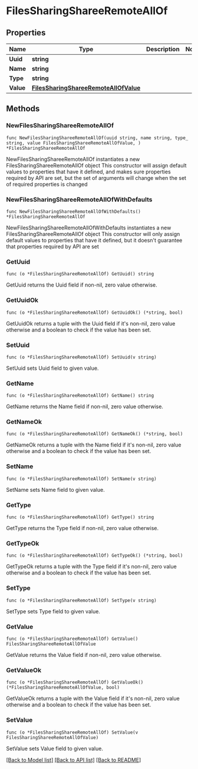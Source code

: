 # FilesSharingShareeRemoteAllOf

## Properties

Name | Type | Description | Notes
------------ | ------------- | ------------- | -------------
**Uuid** | **string** |  | 
**Name** | **string** |  | 
**Type** | **string** |  | 
**Value** | [**FilesSharingShareeRemoteAllOfValue**](FilesSharingShareeRemoteAllOfValue.md) |  | 

## Methods

### NewFilesSharingShareeRemoteAllOf

`func NewFilesSharingShareeRemoteAllOf(uuid string, name string, type_ string, value FilesSharingShareeRemoteAllOfValue, ) *FilesSharingShareeRemoteAllOf`

NewFilesSharingShareeRemoteAllOf instantiates a new FilesSharingShareeRemoteAllOf object
This constructor will assign default values to properties that have it defined,
and makes sure properties required by API are set, but the set of arguments
will change when the set of required properties is changed

### NewFilesSharingShareeRemoteAllOfWithDefaults

`func NewFilesSharingShareeRemoteAllOfWithDefaults() *FilesSharingShareeRemoteAllOf`

NewFilesSharingShareeRemoteAllOfWithDefaults instantiates a new FilesSharingShareeRemoteAllOf object
This constructor will only assign default values to properties that have it defined,
but it doesn't guarantee that properties required by API are set

### GetUuid

`func (o *FilesSharingShareeRemoteAllOf) GetUuid() string`

GetUuid returns the Uuid field if non-nil, zero value otherwise.

### GetUuidOk

`func (o *FilesSharingShareeRemoteAllOf) GetUuidOk() (*string, bool)`

GetUuidOk returns a tuple with the Uuid field if it's non-nil, zero value otherwise
and a boolean to check if the value has been set.

### SetUuid

`func (o *FilesSharingShareeRemoteAllOf) SetUuid(v string)`

SetUuid sets Uuid field to given value.


### GetName

`func (o *FilesSharingShareeRemoteAllOf) GetName() string`

GetName returns the Name field if non-nil, zero value otherwise.

### GetNameOk

`func (o *FilesSharingShareeRemoteAllOf) GetNameOk() (*string, bool)`

GetNameOk returns a tuple with the Name field if it's non-nil, zero value otherwise
and a boolean to check if the value has been set.

### SetName

`func (o *FilesSharingShareeRemoteAllOf) SetName(v string)`

SetName sets Name field to given value.


### GetType

`func (o *FilesSharingShareeRemoteAllOf) GetType() string`

GetType returns the Type field if non-nil, zero value otherwise.

### GetTypeOk

`func (o *FilesSharingShareeRemoteAllOf) GetTypeOk() (*string, bool)`

GetTypeOk returns a tuple with the Type field if it's non-nil, zero value otherwise
and a boolean to check if the value has been set.

### SetType

`func (o *FilesSharingShareeRemoteAllOf) SetType(v string)`

SetType sets Type field to given value.


### GetValue

`func (o *FilesSharingShareeRemoteAllOf) GetValue() FilesSharingShareeRemoteAllOfValue`

GetValue returns the Value field if non-nil, zero value otherwise.

### GetValueOk

`func (o *FilesSharingShareeRemoteAllOf) GetValueOk() (*FilesSharingShareeRemoteAllOfValue, bool)`

GetValueOk returns a tuple with the Value field if it's non-nil, zero value otherwise
and a boolean to check if the value has been set.

### SetValue

`func (o *FilesSharingShareeRemoteAllOf) SetValue(v FilesSharingShareeRemoteAllOfValue)`

SetValue sets Value field to given value.



[[Back to Model list]](../README.md#documentation-for-models) [[Back to API list]](../README.md#documentation-for-api-endpoints) [[Back to README]](../README.md)


